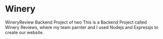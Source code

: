 # Winery
WineryReview Backend Project of two
This is  a Backend Project called Winery Reviews, where my team parnter and I used Nodejs and Expressjs to create our website.
